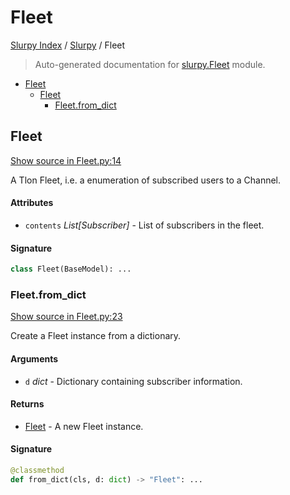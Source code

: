 # Fleet

[Slurpy Index](../README.md#slurpy-index) / [Slurpy](./index.md#slurpy) / Fleet

> Auto-generated documentation for [slurpy.Fleet](../../slurpy/Fleet.py) module.

- [Fleet](#fleet)
  - [Fleet](#fleet-1)
    - [Fleet.from_dict](#fleetfrom_dict)

## Fleet

[Show source in Fleet.py:14](../../slurpy/Fleet.py#L14)

A Tlon Fleet, i.e. a enumeration of subscribed users to a Channel.

#### Attributes

- `contents` *List[Subscriber]* - List of subscribers in the fleet.

#### Signature

```python
class Fleet(BaseModel): ...
```

### Fleet.from_dict

[Show source in Fleet.py:23](../../slurpy/Fleet.py#L23)

Create a Fleet instance from a dictionary.

#### Arguments

- `d` *dict* - Dictionary containing subscriber information.

#### Returns

- [Fleet](#fleet) - A new Fleet instance.

#### Signature

```python
@classmethod
def from_dict(cls, d: dict) -> "Fleet": ...
```